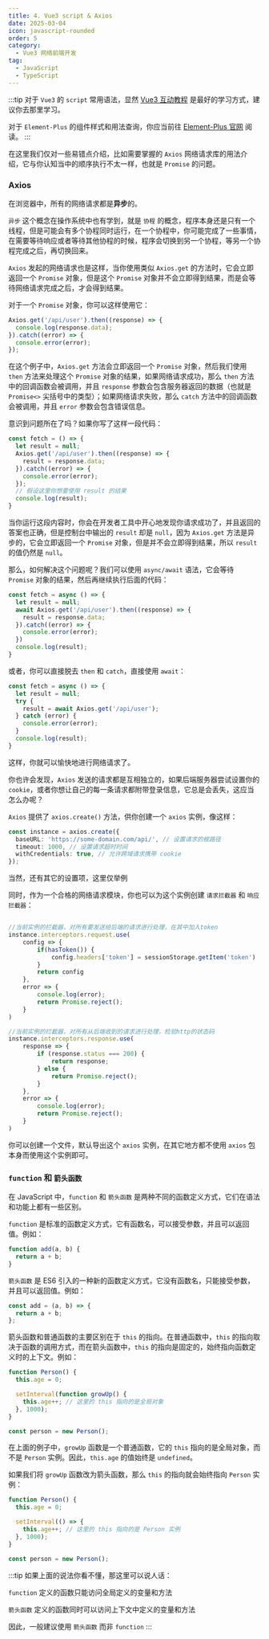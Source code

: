 ```yaml
---
title: 4. Vue3 script & Axios
date: 2025-03-04
icon: javascript-rounded
order: 5
category:
  - Vue3 网络前端开发
tag:
  - JavaScript
  - TypeScript
---
```


:::tip
对于 `Vue3` 的 `script` 常用语法，显然 [Vue3 互动教程](https://cn.vuejs.org/tutorial) 是最好的学习方式，建议你去那里学习。

对于 `Element-Plus` 的组件样式和用法查询，你应当前往 [Element-Plus 官网](https://element-plus.org/zh-CN/component/overview.html) 阅读。
:::

在这里我们仅对一些易错点介绍，比如需要掌握的 `Axios` 网络请求库的用法介绍，它与你认知当中的顺序执行不太一样，也就是 `Promise` 的问题。

### Axios

在浏览器中，所有的网络请求都是**异步**的。

`异步` 这个概念在操作系统中也有学到，就是 `协程` 的概念，程序本身还是只有一个线程，但是可能会有多个协程同时运行，在一个协程中，你可能完成了一些事情，在需要等待响应或者等待其他协程的时候，程序会切换到另一个协程，等另一个协程完成之后，再切换回来。

`Axios` 发起的网络请求也是这样，当你使用类似 `Axios.get` 的方法时，它会立即返回一个 `Promise` 对象，但是这个 `Promise` 对象并不会立即得到结果，而是会等待网络请求完成之后，才会得到结果。

对于一个 `Promise` 对象，你可以这样使用它：

```ts
Axios.get('/api/user').then((response) => {
  console.log(response.data);
}).catch((error) => {
  console.error(error);
});
```

在这个例子中，`Axios.get` 方法会立即返回一个 `Promise` 对象，然后我们使用 `then` 方法来处理这个 `Promise` 对象的结果，如果网络请求成功，那么 `then` 方法中的回调函数会被调用，并且 `response` 参数会包含服务器返回的数据（也就是 `Promise<>` 尖括号中的类型）；如果网络请求失败，那么 `catch` 方法中的回调函数会被调用，并且 `error` 参数会包含错误信息。

意识到问题所在了吗？如果你写了这样一段代码：

```ts
const fetch = () => {
  let result = null;
  Axios.get('/api/user').then((response) => {
    result = response.data;
  }).catch((error) => {
    console.error(error);
  });
  // 假设这里你想要使用 result 的结果
  console.log(result);
}
```
当你运行这段内容时，你会在开发者工具中开心地发现你请求成功了，并且返回的答案也正确，但是控制台中输出的 `result` 却是 `null`，因为 `Axios.get` 方法是异步的，它会立即返回一个 `Promise` 对象，但是并不会立即得到结果，所以 `result` 的值仍然是 `null`。

那么，如何解决这个问题呢？我们可以使用 `async/await` 语法，它会等待 `Promise` 对象的结果，然后再继续执行后面的代码：

```ts
const fetch = async () => {
  let result = null;
  await Axios.get('/api/user').then((response) => {
    result = response.data;
  }).catch((error) => {
    console.error(error);
  })
  console.log(result);
}
```

或者，你可以直接脱去 `then` 和 `catch`，直接使用 `await`：

```ts
const fetch = async () => {
  let result = null;
  try {
    result = await Axios.get('/api/user');
  } catch (error) {
    console.error(error);
  }
  console.log(result);
}
```

这样，你就可以愉快地进行网络请求了。

你也许会发现，`Axios` 发送的请求都是互相独立的，如果后端服务器尝试设置你的 `cookie`，或者你想让自己的每一条请求都附带登录信息，它总是会丢失，这应当怎么办呢？

`Axios` 提供了 `axios.create()` 方法，供你创建一个 `axios` 实例，像这样：
```ts
const instance = axios.create({
  baseURL: 'https://some-domain.com/api/', // 设置请求的根路径
  timeout: 1000, // 设置请求超时时间
  withCredentials: true, // 允许跨域请求携带 cookie
});
```
当然，还有其它的设置项，这里仅举例

同时，作为一个合格的网络请求模块，你也可以为这个实例创建 `请求拦截器` 和 `响应拦截器`：
```ts

//当前实例的拦截器，对所有要发送给后端的请求进行处理，在其中加入token
instance.interceptors.request.use(
    config => {
        if(hasToken()) {
            config.headers['token'] = sessionStorage.getItem('token')
        }
        return config
    },
    error => {
        console.log(error);
        return Promise.reject();
    }
)

//当前实例的拦截器，对所有从后端收到的请求进行处理，检验http的状态码
instance.interceptors.response.use(
    response => {
        if (response.status === 200) {
            return response;
        } else {
            return Promise.reject();
        }
    },
    error => {
        console.log(error);
        return Promise.reject();
    }
)
```

你可以创建一个文件，默认导出这个 `axios` 实例，在其它地方都不使用 `axios` 包本身而使用这个实例即可。

### `function` 和 `箭头函数`
在 JavaScript 中，`function` 和 `箭头函数` 是两种不同的函数定义方式，它们在语法和功能上都有一些区别。

`function` 是标准的函数定义方式，它有函数名，可以接受参数，并且可以返回值。例如：

```js
function add(a, b) {
  return a + b;
}
```

`箭头函数` 是 ES6 引入的一种新的函数定义方式，它没有函数名，只能接受参数，并且可以返回值。例如：

```js
const add = (a, b) => {
  return a + b;
};
```

箭头函数和普通函数的主要区别在于 `this` 的指向。在普通函数中，`this` 的指向取决于函数的调用方式，而在箭头函数中，`this` 的指向是固定的，始终指向函数定义时的上下文。例如：

```js
function Person() {
  this.age = 0;

  setInterval(function growUp() {
    this.age++; // 这里的 this 指向的是全局对象
  }, 1000);
}

const person = new Person();
```

在上面的例子中，`growUp` 函数是一个普通函数，它的 `this` 指向的是全局对象，而不是 `Person` 实例。因此，`this.age` 的值始终是 `undefined`。

如果我们将 `growUp` 函数改为箭头函数，那么 `this` 的指向就会始终指向 `Person` 实例：

```js
function Person() {
  this.age = 0;

  setInterval(() => {
    this.age++; // 这里的 this 指向的是 Person 实例
  }, 1000);
}

const person = new Person();
```

:::tip
如果上面的说法你看不懂，那这里可以说人话：

`function` 定义的函数只能访问全局定义的变量和方法

`箭头函数` 定义的函数同时可以访问上下文中定义的变量和方法

因此，一般建议使用 `箭头函数` 而非 `function`
:::
